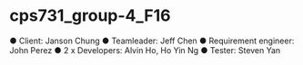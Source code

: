# cps731_group-4_F16

● Client: Janson Chung
● Teamleader: Jeff Chen 
● Requirement engineer: John Perez
● 2 x Developers: Alvin Ho, Ho Yin Ng
● Tester: Steven Yan

